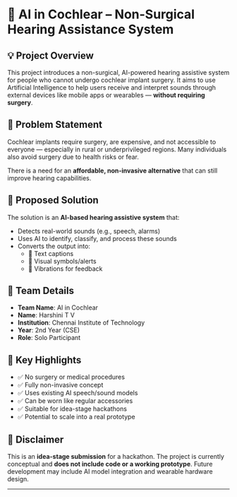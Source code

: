 # 🧠 AI in Cochlear – Non-Surgical Hearing Assistance System

## 💡 Project Overview

This project introduces a non-surgical, AI-powered hearing assistive system for people who cannot undergo cochlear implant surgery. It aims to use Artificial Intelligence to help users receive and interpret sounds through external devices like mobile apps or wearables — **without requiring surgery**.

## 🎯 Problem Statement

Cochlear implants require surgery, are expensive, and not accessible to everyone — especially in rural or underprivileged regions. Many individuals also avoid surgery due to health risks or fear.

There is a need for an **affordable, non-invasive alternative** that can still improve hearing capabilities.

## 🚀 Proposed Solution

The solution is an **AI-based hearing assistive system** that:

- Detects real-world sounds (e.g., speech, alarms)
- Uses AI to identify, classify, and process these sounds
- Converts the output into:
  - 📃 Text captions
  - 🔔 Visual symbols/alerts
  - 📳 Vibrations for feedback



## 👤 Team Details

- **Team Name**: AI in Cochlear  
- **Name**: Harshini T V  
- **Institution**: Chennai Institute of Technology  
- **Year**: 2nd Year (CSE)  
- **Role**: Solo Participant  

## 📌 Key Highlights

- ✅ No surgery or medical procedures
- ✅ Fully non-invasive concept
- ✅ Uses existing AI speech/sound models
- ✅ Can be worn like regular accessories
- ✅ Suitable for idea-stage hackathons
- ✅ Potential to scale into a real prototype

## 📎 Disclaimer

This is an **idea-stage submission** for a hackathon. The project is currently conceptual and **does not include code or a working prototype**. Future development may include AI model integration and wearable hardware design.

---
